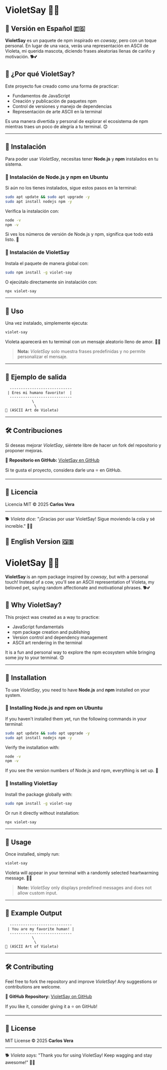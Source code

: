 # VioletSay 🐶✨

## 📌 Versión en Español 🇪🇸

**VioletSay** es un paquete de npm inspirado en *cowsay*, pero con un toque personal. En lugar de una vaca, verás una representación en ASCII de Violeta, mi querida mascota, diciendo frases aleatorias llenas de cariño y motivación. 🐕💕

## 📌 ¿Por qué VioletSay?
Este proyecto fue creado como una forma de practicar:
- Fundamentos de JavaScript
- Creación y publicación de paquetes npm
- Control de versiones y manejo de dependencias
- Representación de arte ASCII en la terminal

Es una manera divertida y personal de explorar el ecosistema de npm mientras traes un poco de alegría a tu terminal. 😊

---

## 🚀 Instalación
Para poder usar *VioletSay*, necesitas tener **Node.js** y **npm** instalados en tu sistema.

### 📌 Instalación de Node.js y npm en Ubuntu
Si aún no los tienes instalados, sigue estos pasos en la terminal:

```sh
sudo apt update && sudo apt upgrade -y
sudo apt install nodejs npm -y
```

Verifica la instalación con:

```sh
node -v
npm -v
```

Si ves los números de versión de Node.js y npm, significa que todo está listo. 🚀

### 📌 Instalación de VioletSay
Instala el paquete de manera global con:

```sh
sudo npm install -g violet-say
```

O ejecútalo directamente sin instalación con:

```sh
npx violet-say
```

---

## 🎉 Uso
Una vez instalado, simplemente ejecuta:

```sh
violet-say
```

Violeta aparecerá en tu terminal con un mensaje aleatorio lleno de amor. 🐶💖

> **Nota:** *VioletSay* solo muestra frases predefinidas y no permite personalizar el mensaje.

---

## 📝 Ejemplo de salida
```
  ----------------------------
 | Eres mi humano favorito!  |
  ----------------------------
            \
             \
🐶 (ASCII Art de Violeta)
```

---

## 🛠 Contribuciones
Si deseas mejorar *VioletSay*, siéntete libre de hacer un fork del repositorio y proponer mejoras.

📌 **Repositorio en GitHub:** [VioletSay en GitHub](https://github.com/albertoBetancourt/violet-say)

Si te gusta el proyecto, considera darle una ⭐ en GitHub.

---

## 📜 Licencia
Licencia MIT © 2025 **Carlos Vera**

---

🐕 *Violeta dice:* "¡Gracias por usar VioletSay! Sigue moviendo la cola y sé increíble." 🐶💕


## 📌 English Version 🇬🇧

# VioletSay 🐶✨

**VioletSay** is an npm package inspired by *cowsay*, but with a personal touch! Instead of a cow, you'll see an ASCII representation of Violeta, my beloved pet, saying random affectionate and motivational phrases. 🐕💕

## 📌 Why VioletSay?
This project was created as a way to practice:
- JavaScript fundamentals
- npm package creation and publishing
- Version control and dependency management
- ASCII art rendering in the terminal

It is a fun and personal way to explore the npm ecosystem while bringing some joy to your terminal. 😊

---

## 🚀 Installation
To use *VioletSay*, you need to have **Node.js** and **npm** installed on your system.

### 📌 Installing Node.js and npm on Ubuntu
If you haven't installed them yet, run the following commands in your terminal:

```sh
sudo apt update && sudo apt upgrade -y
sudo apt install nodejs npm -y
```

Verify the installation with:

```sh
node -v
npm -v
```

If you see the version numbers of Node.js and npm, everything is set up. 🚀

### 📌 Installing VioletSay
Install the package globally with:

```sh
sudo npm install -g violet-say
```

Or run it directly without installation:

```sh
npx violet-say
```

---

## 🎉 Usage
Once installed, simply run:

```sh
violet-say
```

Violeta will appear in your terminal with a randomly selected heartwarming message. 🐶💖

> **Note:** *VioletSay* only displays predefined messages and does not allow custom input.

---

## 📝 Example Output
```
  ----------------------------
 | You are my favorite human! |
  ----------------------------
            \
             \
🐶 (ASCII Art of Violeta)
```

---

## 🛠 Contributing
Feel free to fork the repository and improve *VioletSay*! Any suggestions or contributions are welcome.

📌 **GitHub Repository:** [VioletSay on GitHub](https://github.com/albertoBetancourt/violet-say)

If you like it, consider giving it a ⭐ on GitHub!

---

## 📜 License
MIT License © 2025 **Carlos Vera**

---

🐕 *Violeta says:* "Thank you for using VioletSay! Keep wagging and stay awesome!" 🐶💕